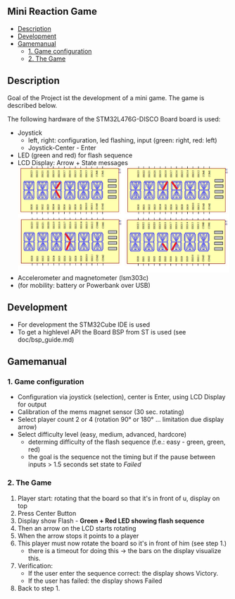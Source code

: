 ﻿<!-- omit in toc -->
## Mini Reaction Game 

- [Description](#description)
- [Development](#development)
- [Gamemanual](#gamemanual)
  - [1. Game configuration](#1-game-configuration)
  - [2. The Game](#2-the-game)

## Description

Goal of the Project ist the development of a mini game. The game is described below.

The following hardware of the STM32L476G-DISCO Board board is used:
* Joystick
  * left, right: configuration, led flashing, input (green: right, red: left)
  * Joystick-Center - Enter
* LED (green and red) for flash sequence
* LCD Display: Arrow + State messages
![The Arrow](images/Arrow.png)
* Accelerometer and magnetometer (lsm303c)
* (for mobility: battery or Powerbank over USB)

## Development

* For development the STM32Cube IDE is used
* To get a highlevel API the Board BSP from ST is used (see doc/bsp_guide.md)

## Gamemanual

### 1. Game configuration

* Configuration via joystick (selection), center is Enter, using LCD Display for output
* Calibration of the mems magnet sensor (30 sec. rotating)
* Select player count 2 or 4 (rotation 90° or 180° ... limitation due display arrow)
* Select difficulty level (easy, medium, advanced, hardcore)
  * determing difficulty of the flash sequence (f.e.: easy - green, green, red)
  * the goal is the sequence not the timing but if the pause between inputs > 1.5 seconds set state to *Failed*

### 2. The Game

1. Player start: rotating that the board so that it's in front of u, display on top
2. Press Center Button
3. Display show Flash - **Green + Red LED showing flash sequence**
4. Then an arrow on the LCD starts rotating
5. When the arrow stops it points to a player
6. This player must now rotate the board so it's in front of him (see step 1.)
   * there is a timeout for doing this -> the bars on the display visualize this.
7. Verification:
     * If the user enter the sequence correct: the display shows Victory.
     * If the user has failed: the display shows Failed
8. Back to step 1.

